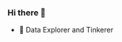 ### Hi there 👋

<!--
**TommyBark/TommyBark** is a ✨ _special_ ✨ repository because its `README.md` (this file) appears on your GitHub profile.

Here are some ideas to get you started:

- 🔭 I’m currently working on ...
- 🌱 I’m currently learning ...
- 👯 I’m looking to collaborate on ...
- 🤔 I’m looking for help with ...
- 💬 Ask me about ...
- 📫 How to reach me: ...
- 😄 Pronouns: ...
- ⚡ Fun fact: ...


<img src="https://github.com/devicons/devicon/blob/master/icons/python/python-line-wordmark.svg" title="Python" alt="Python" width="30" height="30"/>&nbsp;
<img src="https://github.com/devicons/devicon/blob/master/icons/pytorch/pytorch-line-wordmark.svg" title="PyTorch" alt="PyTorch" width="30" height="30"/>&nbsp;
<img src="https://github.com/devicons/devicon/blob/master/icons/pandas/pandas-line-wordmark.svg" title="pandas" alt="pandas" width="30" height="30"/>&nbsp;
-->




- 🔭 Data Explorer and Tinkerer


